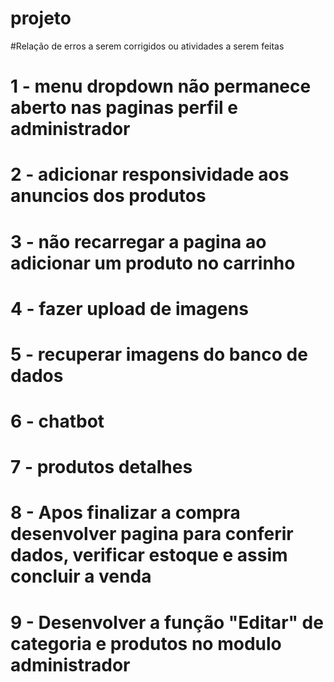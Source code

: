 # projeto

#Relação de erros a serem corrigidos ou atividades a serem feitas
# 1 - menu dropdown não permanece aberto nas paginas perfil e administrador
# 2 - adicionar responsividade aos anuncios dos produtos
# 3 - não recarregar a pagina ao adicionar um produto no carrinho
# 4 - fazer upload de imagens
# 5 - recuperar imagens do banco de dados
# 6 - chatbot
# 7 - produtos detalhes
# 8 - Apos finalizar a compra desenvolver pagina para conferir dados, verificar estoque e assim concluir a venda
# 9 - Desenvolver a função "Editar" de categoria e produtos no modulo administrador
